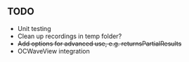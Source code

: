 ## TODO

* Unit testing
* Clean up recordings in temp folder?
* ~~Add options for advanced use, e.g. returnsPartialResults~~
* OCWaveView integration
